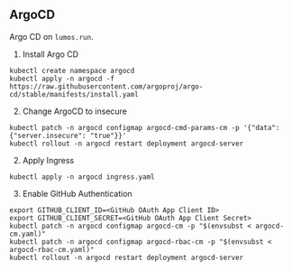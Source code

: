 ArgoCD
---
Argo CD on `lumos.run`.

1. Install Argo CD

```
kubectl create namespace argocd
kubectl apply -n argocd -f https://raw.githubusercontent.com/argoproj/argo-cd/stable/manifests/install.yaml
```

2. Change ArgoCD to insecure

```
kubectl patch -n argocd configmap argocd-cmd-params-cm -p '{"data": {"server.insecure": "true"}}'
kubectl rollout -n argocd restart deployment argocd-server
```

2. Apply Ingress

```
kubectl apply -n argocd ingress.yaml
```

3. Enable GitHub Authentication

```
export GITHUB_CLIENT_ID=<GitHub OAuth App Client ID>
export GITHUB_CLIENT_SECRET=<GitHub OAuth App Client Secret>
kubectl patch -n argocd configmap argocd-cm -p "$(envsubst < argocd-cm.yaml)"
kubectl patch -n argocd configmap argocd-rbac-cm -p "$(envsubst < argocd-rbac-cm.yaml)"
kubectl rollout -n argocd restart deployment argocd-server
```
